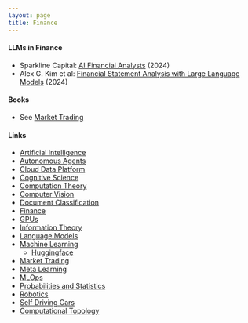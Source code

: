 ```yaml
---
layout: page
title: Finance
---
```


#### LLMs in Finance
* Sparkline Capital: [AI Financial Analysts](https://www.sparklinecapital.com/post/ai-financial-analysts) (2024)
* Alex G. Kim et al: [Financial Statement Analysis with Large Language Models](https://bfi.uchicago.edu/wp-content/uploads/2024/05/BFI_WP_2024-65.pdf) (2024)

#### Books
* See [Market Trading](/market_trading)

#### Links
* [Artificial Intelligence](/artificial_intelligence)
* [Autonomous Agents](/autonomous_agents)
* [Cloud Data Platform](/cloud_data_platform)
* [Cognitive Science](/cognitive_science)
* [Computation Theory](/computation_theory)
* [Computer Vision](/computer_vision)
* [Document Classification](/document_classification)
* [Finance](/finance)
* [GPUs](/gpus)
* [Information Theory](/information_theory)
* [Language Models](/language_models)
* [Machine Learning](/machine_learning)
  * [Huggingface](/machine_learning/huggingface)
* [Market Trading](/market_trading)
* [Meta Learning](/meta_learning)
* [MLOps](/mlops)
* [Probabilities and Statistics](/probabilities_and_statistics)
* [Robotics](/robotics)
* [Self Driving Cars](/self_driving_cars)
* [Computational Topology](/computational_topology)


